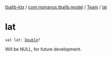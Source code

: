 [tbalib-ktx](../../index.md) / [com.npmanos.tbalib.model](../index.md) / [Team](index.md) / [lat](./lat.md)

# lat

`val lat: `[`Double`](https://kotlinlang.org/api/latest/jvm/stdlib/kotlin/-double/index.html)`?`

Will be NULL, for future development.

